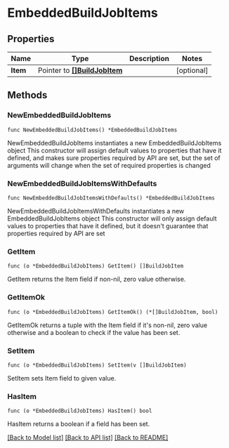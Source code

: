 <!--
Copyright (C) 2020-2024 Arm Limited or its affiliates and Contributors. All rights reserved.
SPDX-License-Identifier: Apache-2.0
-->
# EmbeddedBuildJobItems

## Properties

Name | Type | Description | Notes
------------ | ------------- | ------------- | -------------
**Item** | Pointer to [**[]BuildJobItem**](BuildJobItem.md) |  | [optional] 

## Methods

### NewEmbeddedBuildJobItems

`func NewEmbeddedBuildJobItems() *EmbeddedBuildJobItems`

NewEmbeddedBuildJobItems instantiates a new EmbeddedBuildJobItems object
This constructor will assign default values to properties that have it defined,
and makes sure properties required by API are set, but the set of arguments
will change when the set of required properties is changed

### NewEmbeddedBuildJobItemsWithDefaults

`func NewEmbeddedBuildJobItemsWithDefaults() *EmbeddedBuildJobItems`

NewEmbeddedBuildJobItemsWithDefaults instantiates a new EmbeddedBuildJobItems object
This constructor will only assign default values to properties that have it defined,
but it doesn't guarantee that properties required by API are set

### GetItem

`func (o *EmbeddedBuildJobItems) GetItem() []BuildJobItem`

GetItem returns the Item field if non-nil, zero value otherwise.

### GetItemOk

`func (o *EmbeddedBuildJobItems) GetItemOk() (*[]BuildJobItem, bool)`

GetItemOk returns a tuple with the Item field if it's non-nil, zero value otherwise
and a boolean to check if the value has been set.

### SetItem

`func (o *EmbeddedBuildJobItems) SetItem(v []BuildJobItem)`

SetItem sets Item field to given value.

### HasItem

`func (o *EmbeddedBuildJobItems) HasItem() bool`

HasItem returns a boolean if a field has been set.


[[Back to Model list]](../README.md#documentation-for-models) [[Back to API list]](../README.md#documentation-for-api-endpoints) [[Back to README]](../README.md)


